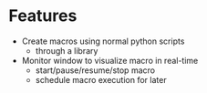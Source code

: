 # Features
- Create macros using normal python scripts
  - through a library
- Monitor window to visualize macro in real-time
  - start/pause/resume/stop macro
  - schedule macro execution for later